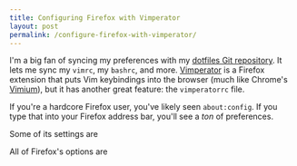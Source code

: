 ```yaml
---
title: Configuring Firefox with Vimperator
layout: post
permalink: /configure-firefox-with-vimperator/
---
```


I'm a big fan of syncing my preferences with my [dotfiles Git repository](https://github.com/EvanHahn/dotfiles). It lets me sync my `vimrc`, my `bashrc`, and more.  [Vimperator](http://www.vimperator.org/vimperator) is a Firefox extension that puts Vim keybindings into the browser (much like Chrome's [Vimium](https://vimium.github.io/)), but it has another great feature: the `vimperatorrc` file.

If you're a hardcore Firefox user, you've likely seen `about:config`. If you type that into your Firefox address bar, you'll see a _ton_ of preferences.

Some of its settings are

All of Firefox's options are
